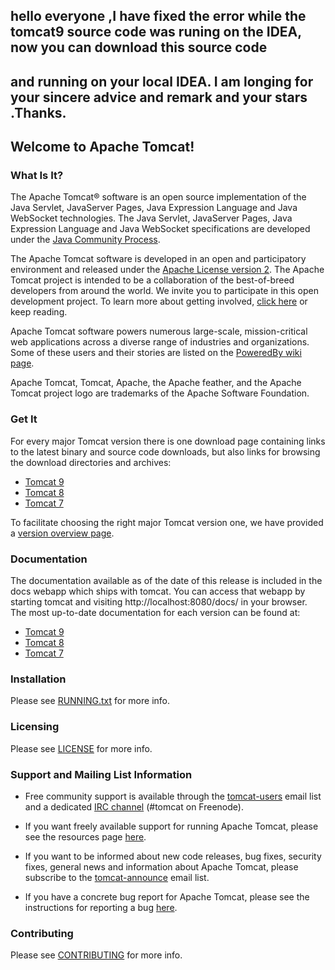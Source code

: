## hello everyone ,I have fixed the error while the tomcat9 source code was runing on the IDEA, now you can download this source code 
## and running on your local IDEA. I am longing for your sincere advice and remark and your stars .Thanks.
## Welcome to Apache Tomcat!

### What Is It?

The Apache Tomcat® software is an open source implementation of the Java
Servlet, JavaServer Pages, Java Expression Language and Java WebSocket
technologies. The Java Servlet, JavaServer Pages, Java Expression Language and
Java WebSocket specifications are developed under the
[Java Community Process](https://jcp.org/en/introduction/overview).

The Apache Tomcat software is developed in an open and participatory
environment and released under the
[Apache License version 2](https://www.apache.org/licenses/). The Apache Tomcat
project is intended to be a collaboration of the best-of-breed developers from
around the world. We invite you to participate in this open development
project. To learn more about getting involved,
[click here](https://tomcat.apache.org/getinvolved.html) or keep reading.

Apache Tomcat software powers numerous large-scale, mission-critical web
applications across a diverse range of industries and organizations. Some of
these users and their stories are listed on the
[PoweredBy wiki page](https://wiki.apache.org/tomcat/PoweredBy).

Apache Tomcat, Tomcat, Apache, the Apache feather, and the Apache Tomcat
project logo are trademarks of the Apache Software Foundation.

### Get It

For every major Tomcat version there is one download page containing
links to the latest binary and source code downloads, but also
links for browsing the download directories and archives:
- [Tomcat 9](https://tomcat.apache.org/download-90.cgi)
- [Tomcat 8](https://tomcat.apache.org/download-80.cgi)
- [Tomcat 7](https://tomcat.apache.org/download-70.cgi)

To facilitate choosing the right major Tomcat version one, we have provided a
[version overview page](https://tomcat.apache.org/whichversion.html).

### Documentation

The documentation available as of the date of this release is
included in the docs webapp which ships with tomcat. You can access that webapp
by starting tomcat and visiting http://localhost:8080/docs/ in your browser.
The most up-to-date documentation for each version can be found at:
- [Tomcat 9](https://tomcat.apache.org/tomcat-9.0-doc/)
- [Tomcat 8](https://tomcat.apache.org/tomcat-8.5-doc/)
- [Tomcat 7](https://tomcat.apache.org/tomcat-7.0-doc/)

### Installation

Please see [RUNNING.txt](RUNNING.txt) for more info.

### Licensing

Please see [LICENSE](LICENSE) for more info.

### Support and Mailing List Information

* Free community support is available through the
[tomcat-users](https://tomcat.apache.org/lists.html#tomcat-users) email list and
a dedicated [IRC channel](https://tomcat.apache.org/irc.html) (#tomcat on
Freenode).

* If you want freely available support for running Apache Tomcat, please see the
resources page [here](https://tomcat.apache.org/findhelp.html).

* If you want to be informed about new code releases, bug fixes,
security fixes, general news and information about Apache Tomcat, please
subscribe to the
[tomcat-announce](https://tomcat.apache.org/lists.html#tomcat-announce) email
list.

* If you have a concrete bug report for Apache Tomcat, please see the
instructions for reporting a bug
[here](https://tomcat.apache.org/bugreport.html).

### Contributing

Please see [CONTRIBUTING](CONTRIBUTING.md) for more info.

